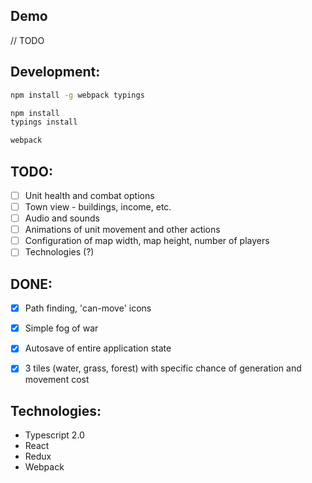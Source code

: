 ## Demo
// TODO

## Development:
```bash
npm install -g webpack typings 

npm install
typings install

webpack
```


## TODO:

- [ ] Unit health and combat options
- [ ] Town view - buildings, income, etc.
- [ ] Audio and sounds
- [ ] Animations of unit movement and other actions
- [ ] Configuration of map width, map height, number of players
- [ ] Technologies (?)

## DONE:

- [X] Path finding, 'can-move' icons
- [X] Simple fog of war
- [X] Autosave of entire application state
- [X] 3 tiles (water, grass, forest) with specific chance of generation and movement cost


## Technologies:
- Typescript 2.0
- React 
- Redux
- Webpack
